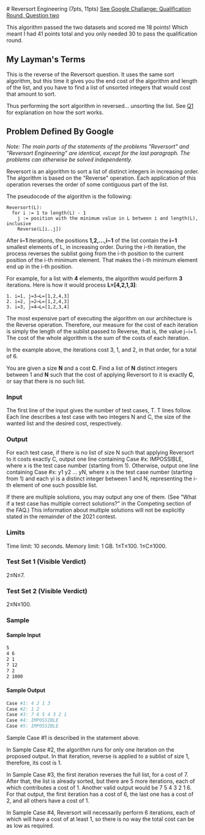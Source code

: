 ﻿﻿# Reversort Engineering (7pts, 11pts)
 [See Google Challange: Qualification Round, Question two](https://codingcompetitions.withgoogle.com/codejam/round/000000000043580a/00000000006d12d7)
 
 This algorithm passed the two datasets and scored me 18 points! Which meant I had 41 points total and you only needed 30 to pass the qualification round.
 
## My Layman's Terms

This is the reverse of the Reversort question. It uses the same sort algorithm, but this time it gives you the end cost of the algorithm and length of the list,
and you have to find a list of unsorted integers that would cost that amount to sort. 

Thus performing the sort algorithm in reversed... unsorting the list. See [Q1](../Q1_Reversort/README.md) for explanation on how the sort works.

## Problem Defined By Google
*Note: The main parts of the statements of the problems "Reversort" and "Reversort Engineering" are identical, except for the last paragraph. The problems can otherwise be solved independently.*

Reversort is an algorithm to sort a list of distinct integers in increasing order. The algorithm is based on the "Reverse" operation. Each application of this operation reverses the order of some contiguous part of the list.

The pseudocode of the algorithm is the following:

```
Reversort(L):   
  for i := 1 to length(L) - 1   
    j := position with the minimum value in L between i and length(L), inclusive   
    Reverse(L[i..j])
```
After **i−1** iterations, the positions **1,2,…,i−1** of the list contain the **i−1** smallest elements of L, in increasing order. During the i-th iteration, the process reverses the sublist going from the i-th position to the current position of the i-th minimum element. That makes the i-th minimum element end up in the i-th position.

For example, for a list with **4** elements, the algorithm would perform **3** iterations. Here is how it would process **L=[4,2,1,3]**:

```
1. i=1, j=3⟶L=[1,2,4,3]
2. i=2, j=2⟶L=[1,2,4,3]
3. i=3, j=4⟶L=[1,2,3,4]
```

The most expensive part of executing the algorithm on our architecture is the Reverse operation. Therefore, our measure for the cost of each iteration is simply the length of the sublist passed to Reverse, that is, the value j−i+1. The cost of the whole algorithm is the sum of the costs of each iteration.

In the example above, the iterations cost 3, 1, and 2, in that order, for a total of 6.

You are given a size **N** and a cost **C**. Find a list of **N** distinct integers between 1 and **N** such that the cost of applying Reversort to it is exactly **C**, or say that there is no such list.

### Input
The first line of the input gives the number of test cases, T. T lines follow. Each line describes a test case with two integers N and C, the size of the wanted list and the desired cost, respectively.

### Output
For each test case, if there is no list of size N such that applying Reversort to it costs exactly C, output one line containing Case #x: IMPOSSIBLE, where x is the test case number (starting from 1). Otherwise, output one line containing Case #x: y1 y2 ... yN, where x is the test case number (starting from 1) and each yi is a distinct integer between 1 and N, representing the i-th element of one such possible list.

If there are multiple solutions, you may output any one of them. (See "What if a test case has multiple correct solutions?" in the Competing section of the FAQ.) This information about multiple solutions will not be explicitly stated in the remainder of the 2021 contest.

### Limits
Time limit: 10 seconds.
Memory limit: 1 GB.
1≤T≤100.
1≤C≤1000.

### Test Set 1 (Visible Verdict)
2≤N≤7.

### Test Set 2 (Visible Verdict)
2≤N≤100.

### Sample
#### Sample Input
```bash
5
4 6
2 1
7 12
7 2
2 1000
```

#### Sample Output
```bash
Case #1: 4 2 1 3
Case #2: 1 2
Case #3: 7 6 5 4 3 2 1
Case #4: IMPOSSIBLE
Case #5: IMPOSSIBLE
```

Sample Case #1 is described in the statement above.

In Sample Case #2, the algorithm runs for only one iteration on the proposed output. In that iteration, reverse is applied to a sublist of size 1, therefore, its cost is 1.

In Sample Case #3, the first iteration reverses the full list, for a cost of 7. After that, the list is already sorted, but there are 5 more iterations, each of which contributes a cost of 1. Another valid output would be 7 5 4 3 2 1 6. For that output, the first iteration has a cost of 6, the last one has a cost of 2, and all others have a cost of 1.

In Sample Case #4, Reversort will necessarily perform 6 iterations, each of which will have a cost of at least 1, so there is no way the total cost can be as low as required.
